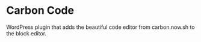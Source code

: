 # Carbon Code

WordPress plugin that adds the beautiful code editor from carbon.now.sh to the block editor.
